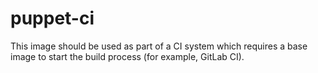 # puppet-ci

This image should be used as part of a CI system which requires a base image to
start the build process (for example, GitLab CI).
